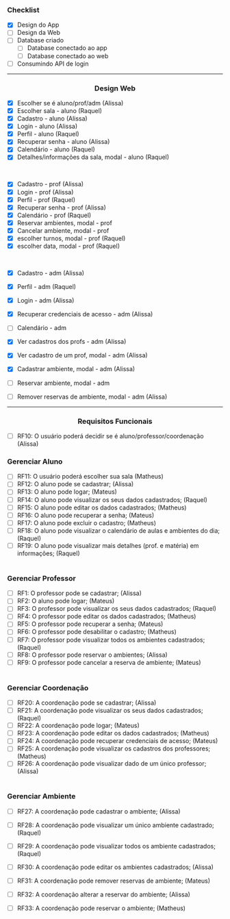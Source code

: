 <br>
<h3>Checklist</h3>

- [X] Design do App
- [ ] Design da Web
- [ ] Database criado
   - [ ] Database conectado ao app
   - [ ] Database conectado ao web
- [ ] Consumindo API de login

<hr>
<h3 align="center">Design Web</h3>

- [X] Escolher se é aluno/prof/adm (Alissa)
- [X] Escolher sala - aluno (Raquel)
- [X] Cadastro - aluno (Alissa)
- [X] Login - aluno (Alissa)
- [X] Perfil - aluno (Raquel)
- [X] Recuperar senha - aluno (Alissa)
- [X] Calendário - aluno (Raquel)
- [X] Detalhes/informações da sala, modal - aluno (Raquel)

<br>

- [X] Cadastro - prof (Alissa)
- [X] Login - prof (Alissa)
- [X] Perfil - prof (Raquel)
- [X] Recuperar senha - prof (Alissa)
- [X] Calendário - prof (Raquel)
- [X] Reservar ambientes, modal - prof 
- [X] Cancelar ambiente, modal - prof
- [X] escolher turnos, modal - prof (Raquel)
- [X] escolher data, modal - prof (Raquel)

<br>

- [X] Cadastro - adm (Alissa)
- [X] Perfil - adm (Raquel)
- [X] Login - adm (Alissa)
- [X] Recuperar credenciais de acesso - adm (Alissa)
- [ ] Calendário - adm 
- [x] Ver cadastros dos profs - adm  (Alissa)
- [x] Ver cadastro de um prof, modal - adm (Alissa)
- [x] Cadastrar ambiente, modal - adm (Alissa)
- [ ] Reservar ambiente, modal - adm 
- [ ] Remover reservas de ambiente, modal - adm (Alissa)


<hr>

<h3 align="center">Requisitos Funcionais</h3>

- [ ] RF10: O usuário poderá decidir se é aluno/professor/coordenação  (Alissa)

<h3>Gerenciar Aluno</h3>

- [ ] RF11: O usuário poderá escolher sua sala  (Matheus)
- [ ] RF12: O aluno pode se cadastrar;  (Alissa)
- [ ] RF13: O aluno pode logar;  (Mateus)
- [ ] RF14: O aluno pode visualizar os seus dados cadastrados;  (Raquel)
- [ ] RF15: O aluno pode editar os dados cadastrados;  (Matheus)
- [ ] RF16: O aluno pode recuperar a senha;  (Mateus)
- [ ] RF17:  O aluno pode excluir o cadastro;  (Matheus)
- [ ] RF18: O aluno pode visualizar o calendário de aulas e ambientes do dia;  (Raquel)
- [ ] RF19: O aluno pode visualizar mais detalhes (prof. e matéria) em informações;  (Raquel)
 <br> <br>

<h3>Gerenciar Professor</h3>

- [ ] RF1: O professor pode se cadastrar;  (Alissa)
- [ ] RF2: O aluno pode logar;  (Mateus)
- [ ] RF3: O professor pode visualizar os seus dados cadastrados;  (Raquel)
- [ ] RF4: O professor pode editar os dados cadastrados;  (Matheus)
- [ ] RF5: O professor pode recuperar a senha;  (Mateus)
- [ ] RF6: O professor pode desabilitar o cadastro;  (Matheus)
- [ ] RF7: O professor pode visualizar todos os ambientes cadastrados; (Raquel)
- [ ] RF8: O professor pode reservar o ambientes; (Alissa)
- [ ] RF9: O professor pode cancelar a reserva de ambiente; (Mateus)
 <br> <br>

<h3>Gerenciar Coordenação</h3>

- [ ] RF20: A coordenação pode se cadastrar;  (Alissa)
- [ ] RF21: A coordenação pode visualizar os seus dados cadastrados;  (Raquel)
- [ ] RF22: A coordenação pode logar;  (Mateus)
- [ ] RF23: A coordenação pode editar os dados cadastrados;  (Matheus)
- [ ] RF24: A coordenação pode recuperar credenciais de acesso; (Mateus)
- [ ] RF25: A coordenação pode visualizar os cadastros dos professores; (Matheus)
- [ ] RF26: A coordenação pode visualizar dado de um único professor; (Alissa)
 <br> <br>
 
<h3>Gerenciar Ambiente</h3>

- [ ] RF27: A coordenação pode cadastrar o ambiente; (Alissa)
- [ ] RF28: A coordenação pode visualizar um único ambiente cadastrado; (Raquel)
- [ ] RF29: A coordenação pode visualizar todos os ambiente cadastrados; (Raquel)
- [ ] RF30: A coordenação pode editar os ambientes cadastrados; (Alissa)
- [ ] RF31: A coordenação pode remover reservas de ambiente; (Mateus)
- [ ] RF32: A coordenação alterar a reservar do ambiente; (Alissa)
- [ ] RF33: A coordenação pode reservar o ambiente; (Matheus)


